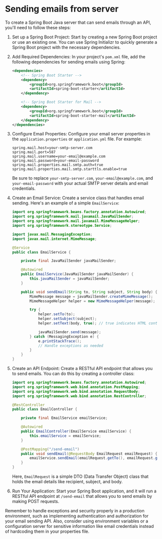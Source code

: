# Sending emails from server

To create a Spring Boot Java server that can send emails through an API, you'll need to follow these steps:

1. Set up a Spring Boot Project:
   Start by creating a new Spring Boot project or use an existing one. You can use Spring Initializr to quickly generate a Spring Boot project with the necessary dependencies.

2. Add Required Dependencies:
   In your project's `pom.xml` file, add the following dependencies for sending emails using Spring:

   ```xml
   <dependencies>
       <!-- Spring Boot Starter -->
       <dependency>
           <groupId>org.springframework.boot</groupId>
           <artifactId>spring-boot-starter</artifactId>
       </dependency>

       <!-- Spring Boot Starter for Mail -->
       <dependency>
           <groupId>org.springframework.boot</groupId>
           <artifactId>spring-boot-starter-mail</artifactId>
       </dependency>
   </dependencies>
   ```

3. Configure Email Properties:
   Configure your email server properties in the `application.properties` or `application.yml` file. For example:

   ```properties
   spring.mail.host=your-smtp-server.com
   spring.mail.port=587
   spring.mail.username=your-email@example.com
   spring.mail.password=your-email-password
   spring.mail.properties.mail.smtp.auth=true
   spring.mail.properties.mail.smtp.starttls.enable=true
   ```

   Be sure to replace `your-smtp-server.com`, `your-email@example.com`, and `your-email-password` with your actual SMTP server details and email credentials.

4. Create an Email Service:
   Create a service class that handles email sending. Here's an example of a simple `EmailService`:

   ```java
   import org.springframework.beans.factory.annotation.Autowired;
   import org.springframework.mail.javamail.JavaMailSender;
   import org.springframework.mail.javamail.MimeMessageHelper;
   import org.springframework.stereotype.Service;

   import javax.mail.MessagingException;
   import javax.mail.internet.MimeMessage;

   @Service
   public class EmailService {

       private final JavaMailSender javaMailSender;

       @Autowired
       public EmailService(JavaMailSender javaMailSender) {
           this.javaMailSender = javaMailSender;
       }

       public void sendEmail(String to, String subject, String body) {
           MimeMessage message = javaMailSender.createMimeMessage();
           MimeMessageHelper helper = new MimeMessageHelper(message);

           try {
               helper.setTo(to);
               helper.setSubject(subject);
               helper.setText(body, true); // true indicates HTML content

               javaMailSender.send(message);
           } catch (MessagingException e) {
               e.printStackTrace();
               // Handle exceptions as needed
           }
       }
   }
   ```

5. Create an API Endpoint:
   Create a RESTful API endpoint that allows you to send emails. You can do this by creating a controller class:

   ```java
   import org.springframework.beans.factory.annotation.Autowired;
   import org.springframework.web.bind.annotation.PostMapping;
   import org.springframework.web.bind.annotation.RequestBody;
   import org.springframework.web.bind.annotation.RestController;

   @RestController
   public class EmailController {

       private final EmailService emailService;

       @Autowired
       public EmailController(EmailService emailService) {
           this.emailService = emailService;
       }

       @PostMapping("/send-email")
       public void sendEmail(@RequestBody EmailRequest emailRequest) {
           emailService.sendEmail(emailRequest.getTo(), emailRequest.getSubject(), emailRequest.getBody());
       }
   }
   ```

   Here, `EmailRequest` is a simple DTO (Data Transfer Object) class that holds the email details like recipient, subject, and body.

6. Run Your Application:
   Start your Spring Boot application, and it will run a RESTful API endpoint at `/send-email` that allows you to send emails by making POST requests.

Remember to handle exceptions and security properly in a production environment, such as implementing authentication and authorization for your email sending API. Also, consider using environment variables or a configuration server for sensitive information like email credentials instead of hardcoding them in your properties file.
